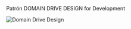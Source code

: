 Patrón DOMAIN DRIVE DESIGN for Development

![Domain Drive Design](https://github.com/user-attachments/assets/dc79fea7-c78f-4bf7-9921-ade6014780a7)
